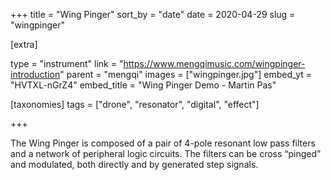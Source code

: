 +++
title = "Wing Pinger"
sort_by = "date"
date = 2020-04-29
slug = "wingpinger"

[extra]

type = "instrument"
link = "https://www.mengqimusic.com/wingpinger-introduction"
parent = "mengqi"
images = ["wingpinger.jpg"]
embed_yt = "HVTXL-nGrZ4"
embed_title = "Wing Pinger Demo - Martin Pas"

[taxonomies]
tags = ["drone", "resonator", "digital", "effect"]

+++

The Wing Pinger is composed of a pair of 4-pole resonant low pass filters and a network of peripheral logic circuits. The filters can be cross “pinged” and modulated, both directly and by generated step signals.
